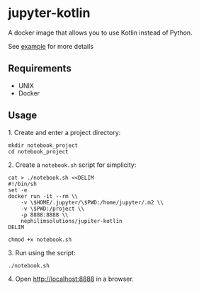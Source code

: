 # jupyter-kotlin

A docker image that allows you to use Kotlin instead of Python.

See [example](./Example.ipynb) for more details

## Requirements

- UNIX
- Docker

## Usage

1\. Create and enter a project directory:

    mkdir notebook_project
    cd notebook_project

2\. Create a `notebook.sh` script for simplicity:

    cat > ./notebook.sh <<DELIM
    #!/bin/sh
    set -e
    docker run -it --rm \\
        -v \$HOME/.jupyter/\$PWD:/home/jupyter/.m2 \\
        -v \$PWD:/project \\
        -p 8888:8888 \\
        nephilimsolutions/jupiter-kotlin
    DELIM

    chmod +x notebook.sh

3\. Run using the script:

    ./notebook.sh

4\. Open [<http://localhost:8888>](http://localhost:8888) in a browser.
